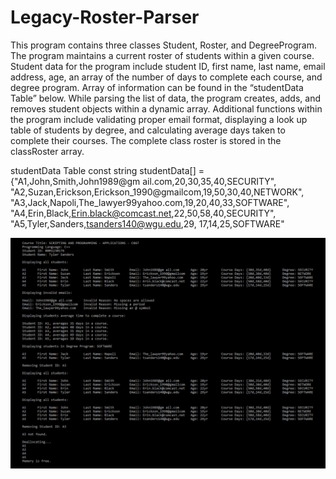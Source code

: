 # Legacy-Roster-Parser

This program contains three classes Student, Roster, and DegreeProgram. The program maintains a current roster of students within a given course. Student data for the program include student ID, first name, last name, email address, age, an array of the number of days to complete each course, and degree program. Array of information can be found in the “studentData Table” below. While parsing the list of data, the program creates, adds, and removes student objects within a dynamic array. Additional functions within the program include validating proper email format, displaying a look up table of students by degree, and calculating average days taken to complete their courses.  The complete class roster is stored in the classRoster array. 

studentData Table
const string studentData[] = 
{"A1,John,Smith,John1989@gm ail.com,20,30,35,40,SECURITY", "A2,Suzan,Erickson,Erickson_1990@gmailcom,19,50,30,40,NETWORK", "A3,Jack,Napoli,The_lawyer99yahoo.com,19,20,40,33,SOFTWARE", "A4,Erin,Black,Erin.black@comcast.net,22,50,58,40,SECURITY", "A5,Tyler,Sanders,tsanders140@wgu.edu,29, 17,14,25,SOFTWARE"


![alt text](https://github.com/TyDataSci/Legacy-Roster-Parser/blob/main/classRosterOutput.jpg?raw=true)

